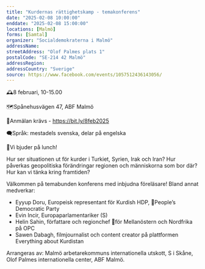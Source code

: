 ```yaml
---
title: "Kurdernas rättighetskamp - temakonferens"
date: "2025-02-08 10:00:00"
enddate: "2025-02-08 15:00:00"
locations: [Malmö]
forms: [Samtal]
organizer: "Socialdemokraterna i Malmö"
addressName: 
streetAddress: "Olof Palmes plats 1"
postalCode: "SE-214 42 Malmö"
addressRegion:
addressCountry: "Sverige"
source: https://www.facebook.com/events/1057512436143056/
---
```

🕰️8 februari, 10-15.00

🗺️Spånehusvägen 47, ABF Malmö 

📍Anmälan krävs - https://bit.ly/8feb2025 

🗨️Språk: mestadels svenska, delar på engelska 

🥙Vi bjuder på lunch! 

Hur ser situationen ut för kurder i Turkiet, Syrien, Irak och Iran?  Hur påverkas geopolitiska förändringar regionen och människorna som bor där? Hur kan vi tänka kring framtiden? 

Välkommen på temabunden konferens med inbjudna föreläsare!
Bland annat medverkar: 

- Eyyup Doru, Europeisk representant för Kurdish HDP, People’s Democratic Party
- Evin Incir, Europaparlamentariker (S) 
- Helin Sahin, författare och regionchef för Mellanöstern och Nordfrika på OPC
- Sawen Dabagh, filmjournalist och content creator på plattformen Everything about Kurdistan

Arrangeras av: Malmö arbetarekommuns internationella utskott, S i Skåne, Olof Palmes internationella center, ABF Malmö. 

